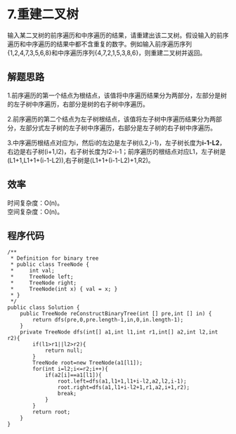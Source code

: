 # 7.重建二叉树
输入某二叉树的前序遍历和中序遍历的结果，请重建出该二叉树。假设输入的前序遍历和中序遍历的结果中都不含重复的数字。例如输入前序遍历序列{1,2,4,7,3,5,6,8}和中序遍历序列{4,7,2,1,5,3,8,6}，则重建二叉树并返回。
## 解题思路

1.前序遍历的第一个结点为根结点，该值将中序遍历结果分为两部分，左部分是树的左子树中序遍历，右部分是树的右子树中序遍历。

2.前序遍历的第二个结点为左子树根结点，该值将左子树中序遍历结果分为两部分，左部分式左子树的左子树中序遍历，右部分是左子树的右子树中序遍历。

3.中序遍历根结点对应为i，然后i的左边是左子树(L2,i-1)，左子树长度为**i-1-L2**，右边是右子树(i+1,l2)，右子树长度为l2-i-1；前序遍历的根结点对应L1，左子树是(L1+1,L1+1+(i-1-L2)),右子树是(L1+1+(i-1-L2)+1,R2)。

## 效率
时间复杂度：O(n)。  
空间复杂度：O(n)。
## 程序代码
```
/**
 * Definition for binary tree
 * public class TreeNode {
 *     int val;
 *     TreeNode left;
 *     TreeNode right;
 *     TreeNode(int x) { val = x; }
 * }
 */
public class Solution {
    public TreeNode reConstructBinaryTree(int [] pre,int [] in) {
        return dfs(pre,0,pre.length-1,in,0,in.length-1);
    }
    private TreeNode dfs(int[] a1,int l1,int r1,int[] a2,int l2,int r2){
        if(l1>r1||l2>r2){
            return null;
        }
        TreeNode root=new TreeNode(a1[l1]);
        for(int i=l2;i<=r2;i++){
            if(a2[i]==a1[l1]){
                root.left=dfs(a1,l1+1,l1+i-l2,a2,l2,i-1);
                root.right=dfs(a1,l1+i-l2+1,r1,a2,i+1,r2);
                break;
            }
        }
        return root;
    }
}
```
